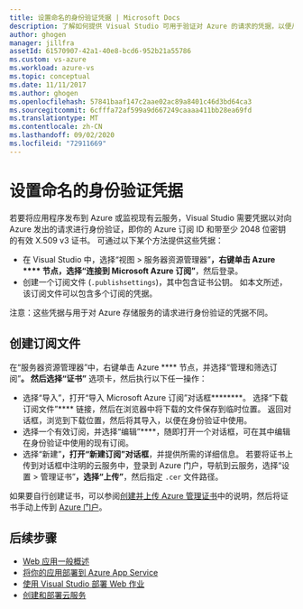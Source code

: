 ```yaml
---
title: 设置命名的身份验证凭据 | Microsoft Docs
description: 了解如何提供 Visual Studio 可用于验证对 Azure 的请求的凭据，以便从 Visual Studio 将应用程序发布到 Azure 或者监视现有云服务。
author: ghogen
manager: jillfra
assetId: 61570907-42a1-40e8-bcd6-952b21a55786
ms.custom: vs-azure
ms.workload: azure-vs
ms.topic: conceptual
ms.date: 11/11/2017
ms.author: ghogen
ms.openlocfilehash: 57841baaf147c2aae02ac89a8401c46d3bd64ca3
ms.sourcegitcommit: 6cfffa72af599a9d667249caaaa411bb28ea69fd
ms.translationtype: MT
ms.contentlocale: zh-CN
ms.lasthandoff: 09/02/2020
ms.locfileid: "72911669"
---
```

# <a name="set-up-named-authentication-credentials"></a>设置命名的身份验证凭据

若要将应用程序发布到 Azure 或监视现有云服务，Visual Studio 需要凭据以对向 Azure 发出的请求进行身份验证，即你的 Azure 订阅 ID 和带至少 2048 位密钥的有效 X.509 v3 证书。 可通过以下某个方法提供这些凭据：

- 在 Visual Studio 中，选择“视图 > 服务器资源管理器”****，右键单击 Azure **** 节点，选择“连接到 Microsoft Azure 订阅”****，然后登录。
- 创建一个订阅文件 (`.publishsettings`)，其中包含证书公钥。 如本文所述，该订阅文件可以包含多个订阅的凭据。

注意：这些凭据与用于对 Azure 存储服务的请求进行身份验证的凭据不同。

## <a name="create-a-subscription-file"></a>创建订阅文件

在“服务器资源管理器”中，右键单击 Azure **** 节点，并选择“管理和筛选订阅”****。 然后选择“证书”**** 选项卡，然后执行以下任一操作：

- 选择“导入”，打开“导入 Microsoft Azure 订阅”对话框********。 选择“下载订阅文件”**** 链接，然后在浏览器中将下载的文件保存到临时位置。 返回对话框，浏览到下载位置，然后将其导入，以便在身份验证中使用。
- 选择一个有效订阅，并选择“编辑”****，随即打开一个对话框，可在其中编辑在身份验证中使用的现有订阅。
- 选择“新建”****，打开“新建订阅”对话框****，并提供所需的详细信息。 若要将证书上传到对话框中注明的云服务中，登录到 Azure 门户，导航到云服务，选择“设置 > 管理证书”****，选择“上传”****，然后指定 `.cer` 文件路径。

如果要自行创建证书，可以参阅[创建并上传 Azure 管理证书](https://msdn.microsoft.com/library/windowsazure/gg551722.aspx)中的说明，然后将证书手动上传到 [Azure 门户](https://portal.azure.com/)。

## <a name="next-steps"></a>后续步骤

- [Web 应用一般概述](/azure/app-service/)
- [将你的应用部署到 Azure App Service](/azure/app-service/app-service-deploy-local-git)
- [使用 Visual Studio 部署 Web 作业](/azure/app-service/websites-dotnet-deploy-webjobs)
- [创建和部署云服务](/azure/cloud-services/cloud-services-how-to-create-deploy-portal)
